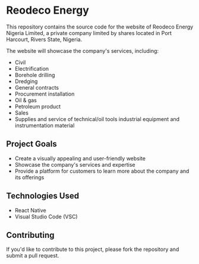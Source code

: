 # Reodeco Energy

This repository contains the source code for the website of Reodeco Energy Nigeria Limited, a private company limited by shares located in Port Harcourt, Rivers State, Nigeria.

The website will showcase the company's services, including:

* Civil
* Electrification
* Borehole drilling
* Dredging
* General contracts
* Procurement installation
* Oil & gas
* Petroleum product
* Sales
* Supplies and service of technical/oil tools industrial equipment and instrumentation material

## Project Goals

* Create a visually appealing and user-friendly website
* Showcase the company's services and expertise
* Provide a platform for customers to learn more about the company and its offerings

## Technologies Used

* React Native
* Visual Studio Code (VSC)

## Contributing

If you'd like to contribute to this project, please fork the repository and submit a pull request.
